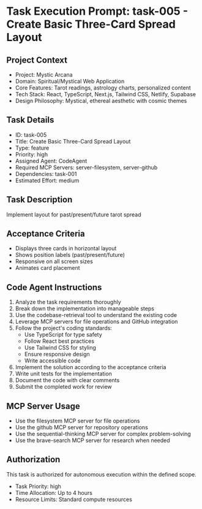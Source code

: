 # Task Execution Prompt: task-005 - Create Basic Three-Card Spread Layout

## Project Context
- Project: Mystic Arcana
- Domain: Spiritual/Mystical Web Application
- Core Features: Tarot readings, astrology charts, personalized content
- Tech Stack: React, TypeScript, Next.js, Tailwind CSS, Netlify, Supabase
- Design Philosophy: Mystical, ethereal aesthetic with cosmic themes

## Task Details
- ID: task-005
- Title: Create Basic Three-Card Spread Layout
- Type: feature
- Priority: high
- Assigned Agent: CodeAgent
- Required MCP Servers: server-filesystem, server-github
- Dependencies: task-001
- Estimated Effort: medium

## Task Description
Implement layout for past/present/future tarot spread

## Acceptance Criteria
- Displays three cards in horizontal layout
- Shows position labels (past/present/future)
- Responsive on all screen sizes
- Animates card placement

## Code Agent Instructions
1. Analyze the task requirements thoroughly
2. Break down the implementation into manageable steps
3. Use the codebase-retrieval tool to understand the existing code
4. Leverage MCP servers for file operations and GitHub integration
5. Follow the project's coding standards:
   - Use TypeScript for type safety
   - Follow React best practices
   - Use Tailwind CSS for styling
   - Ensure responsive design
   - Write accessible code
6. Implement the solution according to the acceptance criteria
7. Write unit tests for the implementation
8. Document the code with clear comments
9. Submit the completed work for review

## MCP Server Usage
- Use the filesystem MCP server for file operations
- Use the github MCP server for repository operations
- Use the sequential-thinking MCP server for complex problem-solving
- Use the brave-search MCP server for research when needed

## Authorization
This task is authorized for autonomous execution within the defined scope.
- Task Priority: high
- Time Allocation: Up to 4 hours
- Resource Limits: Standard compute resources
